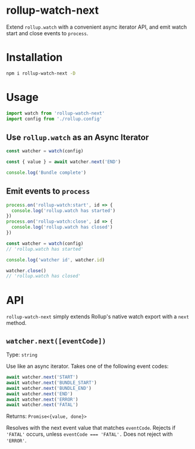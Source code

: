 # rollup-watch-next

Extend `rollup.watch` with a convenient async iterator API, and emit watch start and close events to `process`.

# Installation

```sh
npm i rollup-watch-next -D
```

# Usage

```js
import watch from 'rollup-watch-next'
import config from './rollup.config'
```

## Use `rollup.watch` as an Async Iterator

```js
const watcher = watch(config)

const { value } = await watcher.next('END')

console.log('Bundle complete')
```

## Emit events to `process`

```js
process.on('rollup-watch:start', id => {
  console.log('rollup.watch has started')
})
process.on('rollup-watch:close', id => {
  console.log('rollup.watch has closed')
})

const watcher = watch(config)
// 'rollup.watch has started'

console.log('watcher id', watcher.id)

watcher.close()
// 'rollup.watch has closed'
```

# API

`rollup-watch-next` simply extends Rollup's native watch export with a `next` method.

## `watcher.next([eventCode])`

Type: `string`

Use like an async iterator. Takes one of the following event codes:

```javascript
await watcher.next('START')
await watcher.next('BUNDLE_START')
await watcher.next('BUNDLE_END')
await watcher.next('END')
await watcher.next('ERROR')
await watcher.next('FATAL')
```

Returns: `Promise<{value, done}>`

Resolves with the next event value that matches `eventCode`. Rejects if `'FATAL'` occurs, unless `eventCode === 'FATAL'.` Does not reject with `'ERROR'`.
